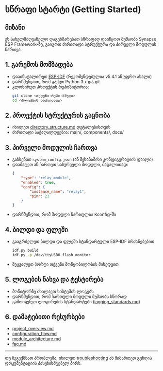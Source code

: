 # სწრაფი სტარტი (Getting Started)

## მიზანი

ეს სახელმძღვანელო დაგეხმარებათ სწრაფად დაიწყოთ მუშაობა Synapse ESP Framework-ზე, გაიგოთ ძირითადი სტრუქტურა და პირველი მოდულის ჩართვა.

## 1. გარემოს მომზადება

- დააინსტალირეთ [ESP-IDF](https://docs.espressif.com/projects/esp-idf/en/latest/esp32/get-started/index.html) (რეკომენდებულია v5.4.1 ან უფრო ახალი)
- დარწმუნდით, რომ გაქვთ Python 3.x და git
- კლონირეთ პროექტის რეპოზიტორია:
  ```sh
  git clone <თქვენი-რეპო-ბმული>
  cd <პროექტის საქაღალდე>
  ```

## 2. პროექტის სტრუქტურის გაცნობა

- იხილეთ [directory_structure.md](../structure/directory_structure.md) დეტალებისთვის
- ძირითადი საქაღალდეებია: main/, components/, docs/

## 3. პირველი მოდულის ჩართვა

- გახსენით `system_config.json` (ან შესაბამისი კონფიგურაციის ფაილი)
- დაამატეთ ან ჩართეთ სასურველი მოდული, მაგალითად:
  ```json
  {
      "type": "relay_module",
      "enabled": true,
      "config": {
          "instance_name": "relay1",
          "pin": 23
      }
  }
  ```
- დარწმუნდით, რომ მოდული ჩართულია Kconfig-ში

## 4. ბილდი და ფლეში

- გააგრძელეთ ბილდი და ფლეში სტანდარტული ESP-IDF ბრძანებებით:
  ```sh
  idf.py build
  idf.py -p /dev/ttyUSB0 flash monitor
  ```
- შეცვალეთ პორტი თქვენი მოწყობილობის მიხედვით

## 5. ლოგების ნახვა და ტესტირება

- მონიტორზე იხილავთ სისტემის ლოგებს
- დარწმუნდით, რომ ჩართული მოდული მუშაობს სწორად
- გამოიყენეთ ლოგირების სტანდარტები ([logging_standards.md](../convention/logging_standards.md))

## 6. დამატებითი რესურსები

- [project_overview.md](../structure/project_overview.md)
- [configuration_flow.md](../structure/configuration_flow.md)
- [module_architecture.md](../structure/module_architecture.md)
- [faq.md](../structure/faq.md)

---

თუ შეგექმნათ პრობლემა, იხილეთ [troubleshooting](../troubleshooting/) ან მიმართეთ გუნდის დოკუმენტაციის პასუხისმგებელ პირს.

